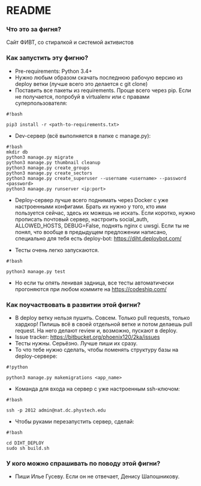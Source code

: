 # README #

### Что это за фигня? ###
Сайт ФИВТ, со стиралкой и системой активистов

### Как запустить эту фигню? ###

* Pre-requirements: Python 3.4+
* Нужно любым образом скачать последнюю рабочую версию из deploy ветки (лучше всего это делается с git clone)
* Поставить все пакеты из requirements. Проще всего через pip. Если не получается, попробуй в virtualenv или с правами суперпользователя:

```
#!bash

pip3 install -r <path-to-requirements.txt>
```

* Dev-сервер (всё выполняется в папке с manage.py):

```
#!bash
mkdir db
python3 manage.py migrate
python3 manage.py thumbnail cleanup
python3 manage.py create_groups
python3 manage.py create_sectors
python3 manage.py create_superuser --username <username> --password <password>
python3 manage.py runserver <ip:port>
```

* Deploy-сервер лучше всего поднимать через Docker с уже настроенными конфигами. Брать их нужно у того, кто ими пользуется сейчас, здесь их можешь не искать. Если коротко, нужно прописать почтовый сервер, настроить social_auth, ALLOWED_HOSTS, DEBUG=False, поднять nginx с uwsgi. Если ты не понял, что вообще в предыдущем предложении написано, специально для тебя есть deploy-bot: https://diht.deploybot.com/

* Тесты очень легко запускаются.

```
#!bash

python3 manage.py test
```

* Но если ты опять ленивая задница, все тесты автоматически прогоняются при любом коммите на https://codeship.com/

### Как поучаствовать в развитии этой фигни? ###

* В deploy ветку нельзя пушить. Совсем. Только pull requests, только хардкор! Пилишь всё в своей отдельной ветке и потом делаешь pull request. На него делают review и, возможно, пускают в deploy.
* Issue tracker: https://bitbucket.org/phoenix120/2ka/issues
* Тесты нужны. Серьёзно. Лучше пиши их сразу.
* То что тебе нужно сделать, чтобы поменять структуру базы на deploy-сервере:

```
#!python

python3 manage.py makemigrations <app_name>
```
* Команда для входа на сервер с уже настроенным ssh-ключом:

```
#!bash

ssh -p 2012 admin@nat.dc.phystech.edu
```
* Чтобы руками перезапустить сервер, сделай:

```
#!bash

cd DIHT_DEPLOY
sudo sh build.sh
```


### У кого можно спрашивать по поводу этой фигни? ###

* Пиши Илье Гусеву. Если он не отвечает, Денису Шапошникову.